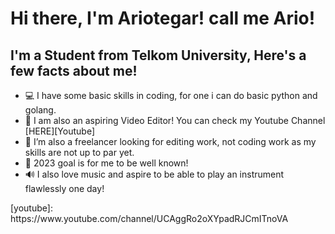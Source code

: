 # Hi there, I'm Ariotegar! call me Ario!


## I'm a Student from Telkom University, Here's a few facts about me!

- 💻 I have some basic skills in coding, for one i can do basic python and golang.
- 🎥 I am also an aspiring Video Editor! You can check my Youtube Channel [HERE][Youtube]
- 👯 I’m also a freelancer looking for editing work, not coding work as my skills are not up to par yet.
- 🥅 2023 goal is for me to be well known!
- 🔊 I also love music and aspire to be able to play an instrument flawlessly one day!

</details>
[youtube]: https://www.youtube.com/channel/UCAggRo2oXYpadRJCmITnoVA
